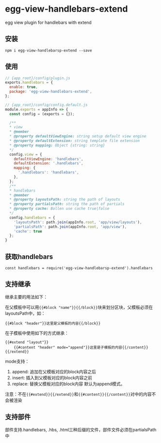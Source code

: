 # egg-view-handlebars-extend
egg view plugin for handlebars with extend

## 安装

`npm i egg-view-handlebarsp-extend --save`

## 使用

```js
// {app_root}/config/plugin.js
exports.handlebars = {
  enable: true,
  package: 'egg-view-handlebars-extend',
};
```

```js
// {app_root}/config/config.default.js
module.exports = appInfo => {
  const config = (exports = {});

  /**
  * view
  * @member
  * @property defaultViewEngine: string setup default view engine
  * @property defaultExtension: string template file extension
  * @property mapping: Object {string: string}
  */
  config.view = {
    defaultViewEngine: 'handlebars',
    defaultExtension: '.handlebars',
    mapping: {
      '.handlebars': 'handlebars',
    },
  };
  /**
  * handlebars
  * @member
  * @property layoutsPath: string the path of layouts
  * @property partialsPath: string the path of partials
  * @property cache: Bollen use cache true|false
  */
  config.handlebars = {
    'layoutsPath': path.join(appInfo.root, 'app/view/layouts'),
    'partialsPath': path.join(appInfo.root, 'app/view'),
    'cache': true
  };
}
```
## 获取handlebars

`const handlebars = require('egg-view-handlebarsp-extend').handlebars`


## 支持继承
继承主要的用法如下：

在父模板中可以用`{{#block "name"}}{{/block}}`块来划分区块，父模板必须在layoutsPath中，如：

    {{#block "header"}}这里是父模板的内容{{/block}}

在子模板中使用如下的方式继承：

    {{#extend "layout"}}
        {{#content "header" mode="append"}}这里是子模板的内容{{/content}}
    {{/extend}}

mode支持：

1. append: 追加在父模板对应的block内容之后
2. insert: 插入到父模板对应的block内容之前
3. replace: 替换父模板对应的block内容
默认为append模式。

注意：不在`{{#extend}}{{/extend}}`和`{{#content}}{{/content}}`对中的内容不会被渲染

## 支持部件

部件支持.handlebars, .hbs, .html三种后缀的文件，部件文件必须在partialsPath中